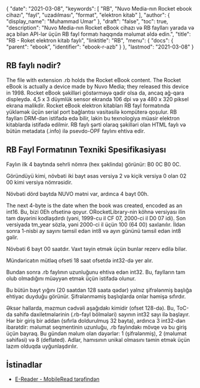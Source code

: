 {
  "date": "2021-03-08",
  "keywords": [
"RB",
"Nuvo Media-nın Rocket ebook cihazı",
"fayl",
"uzadılması",
"format",
"elektron kitab"
],
  "author": {
    "display_name": "Muhammad Umar"
},
  "draft": "false",
  "toc": true,
  "description": "Nuvo Media-nın Rocket eBook cihazı və RB faylları yarada və aça bilən API-lər üçün RB fayl formatı haqqında məlumat əldə edin.",
  "title": "RB - Roket elektron kitab faylı",
  "linktitle": "RB",
  "menu": {
    "docs": {
      "parent": "ebook",
      "identifier": "ebook-r-azb"
}
},
  "lastmod": "2021-03-08"
}

## RB faylı nədir?

The file with extension .rb holds the Rocket eBook content. The Rocket eBook is actually a device made by Nuvo Media; they released this device in 1998. Rocket eBook şəkilləri göstərməyə qadir olsa da, ancaq ağ-qara displeydə. 4,5 x 3 düymlük sensor ekranda 106 dpi və ya 480 x 320 piksel ekrana malikdir. Rocket eBook elektron kitabları RB fayl formatında yükləmək üçün serial port bağlantısı vasitəsilə kompüterə qoşulur. RB faylları DRM-dən istifadə edə bilir, lakin bu texnologiya müasir elektron kitablarda istifadə edilmir. RB faylı şərti olaraq şəkilləri olan HTML faylı və bütün metadata (.info) ilə psevdo-OPF faylını ehtiva edir.

## RB Fayl Formatının Texniki Spesifikasiyası ##

Faylın ilk 4 baytında sehrli nömrə (hex şəklində) görünür: B0 0C B0 0C.

Göründüyü kimi, növbəti iki bayt əsas versiya 2 və kiçik versiya 0 olan 02 00 kimi versiya nömrəsidir.

Növbəti dörd baytda NUVO mətni var, ardınca 4 bayt 00h.

The next 4-byte is the date when the book was created, encoded as an int16. Bu, bizi 0Eh ofsetinə qoyur. ORocketLibrary-nin köhnə versiyası ilin tam dəyərini kodlaşdırdı (yəni, 1999-cu il CF 07, 2000-ci il D0 07 idi). Son versiyada tm_year sözlə, yəni 2000-ci il üçün 100 (64 00) saxlanılır. İldən sonra 1-nisbi ay sayını təmsil edən int8 və ayın gününü təmsil edən int8 gəlir.

Növbəti 6 bayt 00 saatdır. Vaxt təyin etmək üçün bunlar rezerv edilə bilər.

Mündəricatın mütləq ofseti 18 saat ofsetdə int32-də yer alır.

Bundan sonra .rb faylının uzunluğunu ehtiva edən int32. Bu, faylların tam olub olmadığını müəyyən etmək üçün istifadə olunur.

Bu bütün bayt yığını (20 saatdan 128 saata qədər) yalnız şifrələnmiş başlığa ehtiyac duyduğu görünür. Şifrələnməmiş başlıqlarda onlar həmişə sıfırdır.

Əksər hallarda, məzmun cədvəli aşağıdakı kimidir (ofset 128-də). Bu, ToC-da səhifə daxiletmələrinin (.rb-fayl bölmələri) sayının int32 sayı ilə başlayır. Hər bir giriş bir addan (sıfırla doldurulmuş 32 bayta), ardınca 3 int32-dən ibarətdir: məlumat seqmentinin uzunluğu, .rb faylındakı mövqe və bu giriş üçün bayraq. Bu gündən məlum olan dəyərlər: 1 (şifrələnmiş), 2 (məlumat səhifəsi) və 8 (deflated). Adlar, hamısının unikal olmasını təmin etmək üçün lazım olduqda uyğunlaşdırılır.

## İstinadlar

* [E-Reader - MobileRead tərəfindən](https://en.wikipedia.org/wiki/E-reader)


